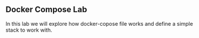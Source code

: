 ## Docker Compose Lab

In this lab we will explore how docker-copose file works and define a simple stack to work with.
